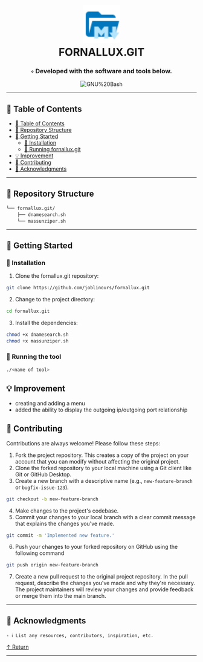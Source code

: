 <div align="center">
<h1 align="center">
<img src="https://raw.githubusercontent.com/PKief/vscode-material-icon-theme/ec559a9f6bfd399b82bb44393651661b08aaf7ba/icons/folder-markdown-open.svg" width="100" />
<br>FORNALLUX.GIT</h1>
<h3>◦ Developed with the software and tools below.</h3>

<p align="center">
<img src="https://img.shields.io/badge/GNU%20Bash-4EAA25.svg?style&logo=GNU-Bash&logoColor=white" alt="GNU%20Bash" />
</div>

---

## 📖 Table of Contents
- [📖 Table of Contents](#-table-of-contents)
- [📂 Repository Structure](#-repository-structure)
- [🚀 Getting Started](#-getting-started)
    - [🔧 Installation](#-installation)
    - [🤖 Running fornallux.git](#-running-fornallux.git)
- [💡 Improvement](#-Improvement)
- [🤝 Contributing](#-contributing)
- [👏 Acknowledgments](#-acknowledgments)

---


## 📂 Repository Structure

```sh
└── fornallux.git/
    ├── dnamesearch.sh
    └── massunziper.sh
```


---


## 🚀 Getting Started


### 🔧 Installation

1. Clone the fornallux.git repository:
```sh
git clone https://github.com/joblinours/fornallux.git
```

2. Change to the project directory:
```sh
cd fornallux.git
```

3. Install the dependencies:
```sh
chmod +x dnamesearch.sh
chmod +x massunziper.sh
```

### 🤖 Running the tool

```sh
./<name of tool>
```

## 💡 Improvement

- creating and adding a menu 
- added the ability to display the outgoing ip/outgoing port relationship

## 🤝 Contributing

Contributions are always welcome! Please follow these steps:
1. Fork the project repository. This creates a copy of the project on your account that you can modify without affecting the original project.
2. Clone the forked repository to your local machine using a Git client like Git or GitHub Desktop.
3. Create a new branch with a descriptive name (e.g., `new-feature-branch` or `bugfix-issue-123`).
```sh
git checkout -b new-feature-branch
```
4. Make changes to the project's codebase.
5. Commit your changes to your local branch with a clear commit message that explains the changes you've made.
```sh
git commit -m 'Implemented new feature.'
```
6. Push your changes to your forked repository on GitHub using the following command
```sh
git push origin new-feature-branch
```
7. Create a new pull request to the original project repository. In the pull request, describe the changes you've made and why they're necessary.
The project maintainers will review your changes and provide feedback or merge them into the main branch.

---


## 👏 Acknowledgments

`- ℹ️ List any resources, contributors, inspiration, etc.`

[↑ Return](#Top)

---
